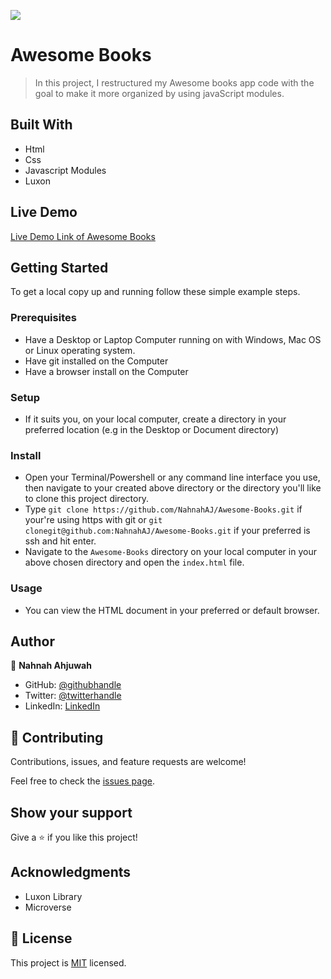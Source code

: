 ![](https://img.shields.io/badge/Microverse-blueviolet)

# Awesome Books

> In this project, I restructured my Awesome books app code with the goal to make it more organized by using javaScript modules. 


## Built With

- Html
- Css
- Javascript Modules
- Luxon

## Live Demo

[Live Demo Link of Awesome Books](https://nahnahaj.github.io/Awesome-Books/)


## Getting Started

To get a local copy up and running follow these simple example steps.

### Prerequisites

- Have a Desktop or Laptop Computer running on with Windows, Mac OS or Linux operating system.
- Have git installed on the Computer
- Have a browser install on the Computer

### Setup

- If it suits you, on your local computer, create a directory in your preferred location (e.g in the Desktop or Document directory)

### Install

- Open your Terminal/Powershell or any command line interface you use, then navigate to your created above directory or the directory you'll like to clone this project directory.
- Type `git clone https://github.com/NahnahAJ/Awesome-Books.git` if your're using https with git or `git clonegit@github.com:NahnahAJ/Awesome-Books.git` if your preferred is ssh and hit enter.
- Navigate to the `Awesome-Books` directory on your local computer in your above chosen directory and open the `index.html` file.

### Usage

- You can view the HTML document in your preferred or default browser.



## Author

👤 **Nahnah Ahjuwah**

- GitHub: [@githubhandle](https://github.com/NahnahAJ)
- Twitter: [@twitterhandle](https://https://twitter.com/NahnahAhjuwah)
- LinkedIn: [LinkedIn](https://www.linkedin.com/in/felicia-awuah-0674a7152/)


## 🤝 Contributing

Contributions, issues, and feature requests are welcome!

Feel free to check the [issues page](../../issues/).

## Show your support

Give a ⭐️ if you like this project!

## Acknowledgments

- Luxon Library
- Microverse

## 📝 License

This project is [MIT](./LICENSE) licensed.